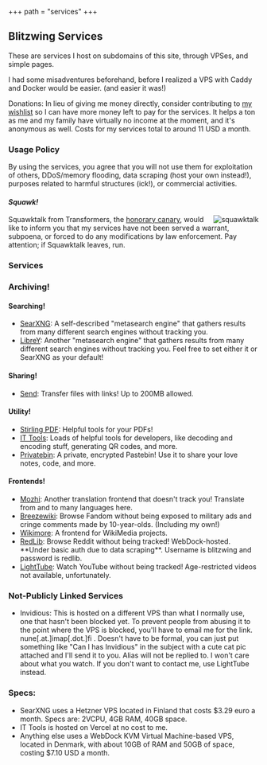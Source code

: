 +++
path = "services"
+++

Blitzwing Services
------------------

These are services I host on subdomains of this site, through VPSes, and simple pages.

I had some misadventures beforehand, before I realized a VPS with Caddy and Docker would be easier. (and easier it was!)

Donations: In lieu of giving me money directly, consider contributing to [my wishlist](https://throne.com/gigirassy) so I can have more money left to pay for the services. It helps a ton as me and my family have virtually no income at the moment, and it's anonymous as well. Costs for my services total to around 11 USD a month.

### Usage Policy

By using the services, you agree that you will not use them for exploitation of others, DDoS/memory flooding, data scraping (host your own instead!), purposes related to harmful structures (ick!), or commercial activities.

#### _Squawk!_

<span style="float:right;">![squawktalk](/squawktalk.png)</span> Squawktalk from Transformers, the [honorary canary](https://www.eff.org/deeplinks/2014/04/warrant-canary-faq), would like to inform you that my services have not been served a warrant, subpoena, or forced to do any modifications by law enforcement. Pay attention; if Squawktalk leaves, run.

### Services

### Archiving!


#### Searching!

*   [SearXNG](https://search.blitzw.in/): A self-described "metasearch engine" that gathers results from many different search engines without tracking you.
*   [LibreY](https://libre.blitzw.in/): Another "metasearch engine" that gathers results from many different search engines without tracking you. Feel free to set either it or SearXNG as your default!

#### Sharing!

*   [Send](https://send.blitzw.in): Transfer files with links! Up to 200MB allowed.

#### Utility!

*   [Stirling PDF](https://pdf.blitzw.in): Helpful tools for your PDFs!
*   [IT Tools](https://tools.blitzw.in): Loads of helpful tools for developers, like decoding and encoding stuff, generating QR codes, and more.
*   [Privatebin](https://bin.blitzw.in): A private, encrypted Pastebin! Use it to share your love notes, code, and more.

#### Frontends!

*   [Mozhi](https://moz.blitzw.in): Another translation frontend that doesn't track you! Translate from and to many languages here.
*   [Breezewiki](https://fan.blitzw.in): Browse Fandom without being exposed to military ads and cringe comments made by 10-year-olds. (Including my own!)
*   [Wikimore](https://wikimore.blitzw.in): A frontend for WikiMedia projects.
*   [RedLib](https://rl.blitzw.in): Browse Reddit without being tracked! WebDock-hosted. \*\*Under basic auth due to data scraping\*\*. Username is blitzwing and password is redlib.
*   [LightTube](https://light.blitzw.in): Watch YouTube without being tracked! Age-restricted videos not available, unfortunately.

### Not-Publicly Linked Services

*   Invidious: This is hosted on a different VPS than what I normally use, one that hasn't been blocked yet. To prevent people from abusing it to the point where the VPS is blocked, you'll have to email me for the link. nune\[.at.\]imap\[.dot.\]fi . Doesn't have to be formal, you can just put something like "Can I has Invidious" in the subject with a cute cat pic attached and I'll send it to you. Alias will not be replied to. I won't care about what you watch. If you don't want to contact me, use LightTube instead.

### Specs:

* SearXNG uses a Hetzner VPS located in Finland that costs $3.29 euro a month. Specs are: 2VCPU, 4GB RAM, 40GB space.
* IT Tools is hosted on Vercel at no cost to me.
* Anything else uses a WebDock KVM Virtual Machine-based VPS, located in Denmark, with about 10GB of RAM and 50GB of space, costing $7.10 USD a month.
